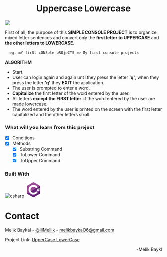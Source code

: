 <h1 align="center">Uppercase Lowercase</h1>
<img align="center" src="https://user-images.githubusercontent.com/76618468/185210895-153b0b28-c0bd-4b81-8ba7-33fea7d86201.jpg">

First of all, the purpose of this <b>SIMPLE CONSOLE PROJECT</b> is to organize mixed letter sentences and convert only the <b>first letter to UPPERCASE</b> and <b>the other letters to LOWERCASE.</b>

```bash
  eg: mY firSt cONSole pROjeCTS => My first console projects
```

<b>ALGORITHM</b>

- Start.
- User can login again and again until they press the letter <b>'q'</b>, when they press the letter <b>'q'</b> they <b>EXIT</b> the application.
- The user is prompted to enter a word.
- <b>Capitalize</b> the first letter of the word entered by the user.
- All letters <b>except the FIRST letter</b> of the word entered by the user are made lowercase.
- The word entered by the user is printed on the screen with the first letter capitalized and the other letters small.

<h3>What will you learn from this project</h3>

- [x] Conditions
- [x] Methods
    - [x] Substring Command
    - [x] ToLower Command
    - [x] ToUpper Command

<h3>Built With</h3>
<img src="https://user-images.githubusercontent.com/76618468/185224412-9aa949ad-6e10-4304-9385-8ca74633934b.png" alt="csharp" width="50" height="50"/>
<img src="https://raw.githubusercontent.com/devicons/devicon/master/icons/csharp/csharp-original.svg" alt="csharp" width="50" height="50"/>

<h1>Contact</h1>

Melik Baykal - [@lilMellik](https://twitter.com/lilMellik) - melikbaykal06@gmail.com

Project Link: [UpperCase LowerCase](https://github.com/Melik-B/UppercaseLowercase)

<p align="right">-Melik Baykl</p>
